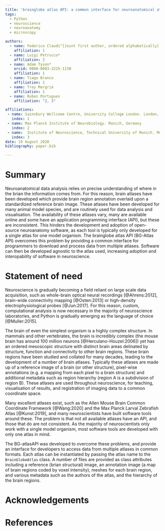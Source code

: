 ```yaml
---
title: 'brainglobe atlas API: a common interface for neuroanatomical atlases'
tags:
  - Python
  - neuroscience
  - neuroanatomy
  - microscopy

authors:
  - name: Federico Claudi^[Joint first author, ordered alphabetically]
    affiliation: 1
  - name: Luigi Petrucco*
    affiliation: 2
  - name: Adam Tyson*
    orcid: 0000-0003-3225-1130
    affiliation: 1
  - name: Tiago Branco
    affiliation: 1
  - name: Troy Margrie
    affiliation: 1
  - name: Ruben Portugues
    affiliation: "2, 3"

affiliations:
 - name: Sainsbury Wellcome Centre, University College London. London, U.K.
   index: 1
 - name: Max Planck Institute of Neurobiology. Munich, Germany
   index: 2
 - name:  Institute of Neuroscience, Technical University of Munich. Munich, Germany
   index: 3
date: 19 August 2020
bibliography: paper.bib

---
```


# Summary
Neuroanatomical data analysis relies on precise understanding of where in the brian the information comes from. For this reason, brain atlases have been developed which provide brain region annotation overlaid upon a standardized reference brain image. These atlases have been developed for many animal model species, and are routinely used for data analysis and visualisation. The availability of these atlases vary, many are available online and some have an application programming interface (API), but these are inconsistent. This hinders the development and adoption of open-source neuroanatomy software, as each tool is typically only developed for a single atlas for one model organism. The brainglobe atlas API (BG-Atlas API) overcomes this problem by providing a common interface for programmers to download and process data from multiple atlases. Software can then be developed agnostic to the atlas used, increasing adoption and interopability of software in neuroscience. 

# Statement of need 
Neuroscience is gradually becoming a field reliant on large scale data acquisition, such as whole-brain optical neural recordings [@Ahrens:2012], brain-wide connectivity mapping [@Osten:2013] or high-density electrophysiological probes [@Jun:2017]. For this reason, custom, computational analysis is now necessary in the majority of neuroscience laboratories, and Python is gradually emerging as the language of choice [@Muller:2015].

The brain of even the simplest organism is a highly complex structure. In mammals and other vertebrates, the brain is incredibly complex (the mouse brain has around 100 million neurons [@Herculano-Houzel:2006]) yet has an ordered mesoscopic structure with distinct brain areas delinated by structure, function and connectivity to other brain regions. These brain regions have been studied and collated for many decades, leading to the development of a number of brain atlases. Typically these atlases are made up of a reference image of a brain (or other structure), pixel-wise annotations (e.g. a mapping from each pixel to a brain structure) and additional metadata such as region hierarchy (region A is a subdivision of region B). These atlases are used throughout neuroscience, for teaching, visualisation of results, and registration of imaging data to a common coordinate space.

Many excellent atlases exist, such as the Allen Mouse Brain Common Coordinate Framework [@Wang:2020] and the Max Planck Larval Zebrafish Atlas [@Kunst:2019], and many neuroscientists have built software tools around these. The problem is that not all available atlases have an API, and those that do are not consistent. As the majority of neuroscientists only work with a single model organism, most software tools are developed with only one atlas in mind. 

The BG-atlasAPI was developed to overcome these problems, and provide an interface for developers to access data from multiple atlases in common formats. Each atlas can be instantiated by passing the atlas name to the `BrainGlobeAtlas` class. A number of files are provided as class attributes including a reference (brian structural) image, an annotation image (a map of brain regions coded by voxel intensity), meshes for each brain region, and various metadata such as the authors of the atlas, and the hierarchy of the brain regions.


# Acknowledgements

# References